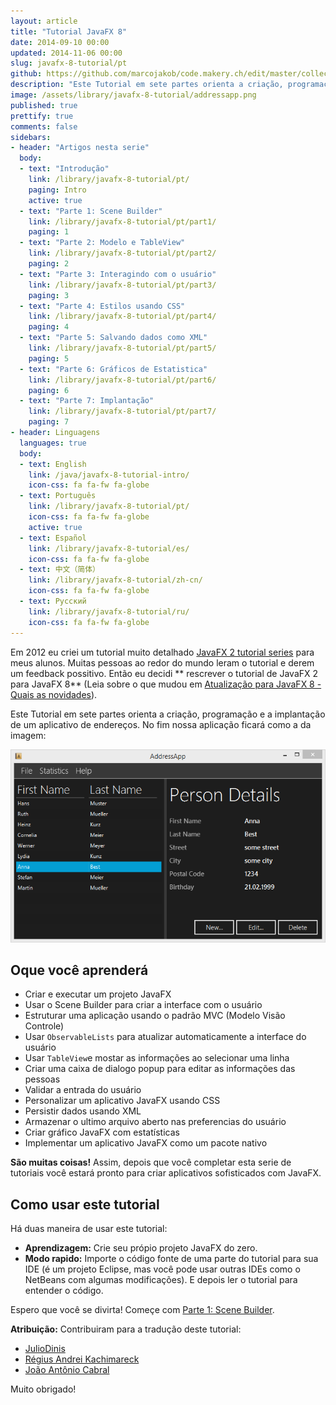 ```yaml
---
layout: article
title: "Tutorial JavaFX 8"
date: 2014-09-10 00:00
updated: 2014-11-06 00:00
slug: javafx-8-tutorial/pt
github: https://github.com/marcojakob/code.makery.ch/edit/master/collections/library/javafx-8-tutorial-pt.md
description: "Este Tutorial em sete partes orienta a criação, programação e a implantação de um aplicativo de endereços usando JavaFX."
image: /assets/library/javafx-8-tutorial/addressapp.png
published: true
prettify: true
comments: false
sidebars:
- header: "Artigos nesta serie"
  body:
  - text: "Introdução"
    link: /library/javafx-8-tutorial/pt/
    paging: Intro
    active: true
  - text: "Parte 1: Scene Builder"
    link: /library/javafx-8-tutorial/pt/part1/
    paging: 1
  - text: "Parte 2: Modelo e TableView"
    link: /library/javafx-8-tutorial/pt/part2/
    paging: 2
  - text: "Parte 3: Interagindo com o usuário"
    link: /library/javafx-8-tutorial/pt/part3/
    paging: 3
  - text: "Parte 4: Estilos usando CSS"
    link: /library/javafx-8-tutorial/pt/part4/
    paging: 4
  - text: "Parte 5: Salvando dados como XML"
    link: /library/javafx-8-tutorial/pt/part5/
    paging: 5
  - text: "Parte 6: Gráficos de Estatistica"
    link: /library/javafx-8-tutorial/pt/part6/
    paging: 6
  - text: "Parte 7: Implantação"
    link: /library/javafx-8-tutorial/pt/part7/
    paging: 7
- header: Linguagens
  languages: true
  body:
  - text: English
    link: /java/javafx-8-tutorial-intro/
    icon-css: fa fa-fw fa-globe
  - text: Português
    link: /library/javafx-8-tutorial/pt/
    icon-css: fa fa-fw fa-globe
    active: true
  - text: Español
    link: /library/javafx-8-tutorial/es/
    icon-css: fa fa-fw fa-globe
  - text: 中文（简体）
    link: /library/javafx-8-tutorial/zh-cn/
    icon-css: fa fa-fw fa-globe
  - text: Русский
    link: /library/javafx-8-tutorial/ru/
    icon-css: fa fa-fw fa-globe
---
```


Em 2012 eu criei um tutorial muito detalhado [JavaFX 2 tutorial series](/java/javafx-2-tutorial-intro/) para meus alunos. Muitas pessoas ao redor do mundo leram o tutorial e derem um feedback possitivo. Então eu decidi ** rescrever o tutorial de JavaFX 2 para JavaFX 8** (Leia sobre o que mudou em [Atualização para JavaFX 8 - Quais as novidades](/blog/update-to-javafx-8-whats-new/)).

Este Tutorial em sete partes orienta a criação, programação e a implantação de um aplicativo de endereços. No fim nossa aplicação ficará como a da imagem:

![Screenshot AddressApp](/assets/library/javafx-8-tutorial/addressapp.png)


## Oque você aprenderá

* Criar e executar um projeto JavaFX
* Usar o Scene Builder para criar a interface com o usuário
* Estruturar uma aplicação usando o padrão MVC (Modelo Visão Controle)
* Usar `ObservableLists` para atualizar automaticamente a interface do usuário
* Usar `TableView`e mostar as informações ao selecionar uma linha
* Criar uma caixa de dialogo popup para editar as informações das pessoas
* Validar a entrada do usuário
* Personalizar um aplicativo JavaFX usando CSS
* Persistir dados usando XML
* Armazenar o ultimo arquivo aberto nas preferencias do usuário
* Criar gráfico JavaFX com estatísticas
* Implementar um aplicativo JavaFX como um pacote nativo

**São muitas coisas!** Assim, depois que você completar esta serie de tutoriais você estará pronto para criar aplicativos sofisticados com JavaFX.


## Como usar este tutorial

Há duas maneira de usar este tutorial:
* **Aprendizagem:** Crie seu própio projeto JavaFX do zero.
* **Modo rapido:** Importe o código fonte de uma parte do tutorial para sua IDE (é um projeto Eclipse, mas você pode usar outras IDEs como o NetBeans com algumas modificações). E depois ler o tutorial para entender o código.

Espero que você se divirta! Começe com [Parte 1: Scene Builder](/library/javafx-8-tutorial/pt/part1/).


<div class="alert alert-success">
  <strong><i class="fa fa-trophy"></i> Atribuição:</strong> Contribuiram para a tradução deste tutorial:
  <ul>
    <li><a href="https://github.com/JulioDinis" class="alert-link">JulioDinis</a></li> 
    <li><a href="https://github.com/RegiusK" class="alert-link">Régius Andrei Kachimareck</a></li>
    <li><a href="https://github.com/Shura16" class="alert-link">João Antônio Cabral</a></li>
  </ul>
  Muito obrigado!
</div>
